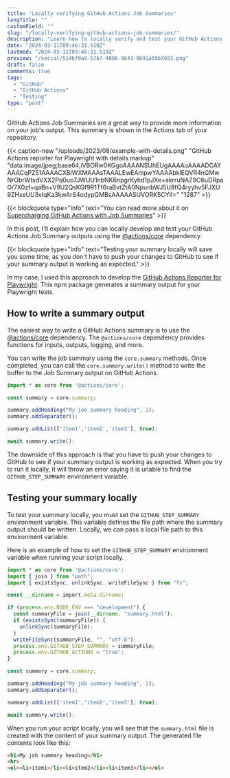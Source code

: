 ```yaml
---
title: "Locally verifying GitHub Actions Job Summaries"
longTitle: ""
customField: ""
slug: "/locally-verifying-github-actions-job-summaries/"
description: "Learn how to locally verify and test your GitHub Actions Job Summaries with the help of @actions/core dependency. Save time by testing before pushing changes."
date: "2024-03-11T09:46:31.518Z"
lastmod: "2024-03-11T09:46:31.519Z"
preview: "/social/514bf9a9-57b7-4096-9643-0b91a59b3923.png"
draft: false
comments: true
tags:
  - "GitHub"
  - "GitHub Actions"
  - "Testing"
type: "post"
---
```


GitHub Actions Job Summaries are a great way to provide more information on your job's output. This summary is shown in the Actions tab of your repository.

{{< caption-new "/uploads/2023/08/example-with-details.png" "GitHub Actions reporter for Playwright with details markup"  "data:image/jpeg;base64,iVBORw0KGgoAAAANSUhEUgAAAAoAAAADCAYAAACqPZ51AAAACXBIWXMAAAsTAAALEwEAmpwYAAAAbklEQVR4nGMwNrObrWtsdVXX2Pq0uo7JWUU1nbNK6npgrKyhd1pJXe+akrruNAZ9C6uDRpaO/7X0zf+qaBn+V9U2QsKGf9R1Tf6raBvtZtA0NpunbWJ5U8fQ4ryyhv5FJXU9ZHxeUU3vlqKa3kwArS4odypGMBsAAAAASUVORK5CYII=" "1287" >}}

{{< blockquote type="info" text="You can read more about it on [Supercharging GitHub Actions with Job Summaries](https://github.blog/2022-05-09-supercharging-github-actions-with-job-summaries/)" >}}

In this post, I'll explain how you can locally develop and test your GitHub Actions Job Summary outputs using the [@actions/core](https://www.npmjs.com/package/@actions/core) dependency.

{{< blockquote type="info" text="Testing your summary locally will save you some time, as you don't have to push your changes to GitHub to see if your summary output is working as expected." >}}

In my case, I used this approach to develop the [GitHub Actions Reporter for Playwright](https://www.npmjs.com/package/@estruyf/github-actions-reporter). This npm package generates a summary output for your Playwright tests.

## How to write a summary output

The easiest way to write a GitHub Actions summary is to use the [@actions/core](https://www.npmjs.com/package/@actions/core) dependency. The `@actions/core` dependency provides functions for inputs, outputs, logging, and more.

You can write the job summary using the `core.summary` methods. Once completed, you can call the `core.summary.write()` method to write the buffer to the Job Summary output on GitHub Actions.

```typescript {title="generateSummary.mjs | Summary sample"}
import * as core from '@actions/core';

const summary = core.summary;

summary.addHeading("My job summary heading", 1);
summary.addSeparator();

summary.addList(['item1','item2','item3'], true);

await summary.write();
```

The downside of this approach is that you have to push your changes to GitHub to see if your summary output is working as expected. When you try to run it locally, it will throw an error saying it is unable to find the `GITHUB_STEP_SUMMARY` environment variable.

## Testing your summary locally

To test your summary locally, you must set the `GITHUB_STEP_SUMMARY` environment variable. This variable defines the file path where the summary output should be written. Locally, we can pass a local file path to this environment variable.

Here is an example of how to set the `GITHUB_STEP_SUMMARY` environment variable when running your script locally.

```typescript {title="generateSummary.mjs | Local job summary testing"}
import * as core from '@actions/core';
import { join } from "path";
import { existsSync, unlinkSync, writeFileSync } from "fs";

const __dirname = import.meta.dirname;

if (process.env.NODE_ENV === "development") {
  const summaryFile = join(__dirname, "summary.html");
  if (existsSync(summaryFile)) {
    unlinkSync(summaryFile);
  }
  writeFileSync(summaryFile, "", "utf-8");
  process.env.GITHUB_STEP_SUMMARY = summaryFile;
  process.env.GITHUB_ACTIONS = "true";
}

const summary = core.summary;

summary.addHeading("My job summary heading", 1);
summary.addSeparator();

summary.addList(['item1','item2','item3'], true);

await summary.write();
```

When you run your script locally, you will see that the `summary.html` file is created with the content of your summary output. The generated file contents look like this:

```html {title="summary.html"}
<h1>My job summary heading</h1>
<hr>
<ol><li>item1</li><li>item2</li><li>item3</li></ol>
```
